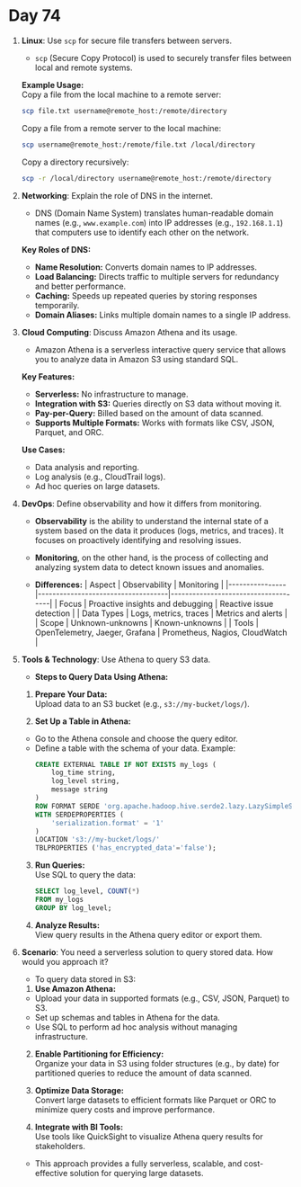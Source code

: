 # Day 74


1. **Linux**: Use `scp` for secure file transfers between servers.
   - `scp` (Secure Copy Protocol) is used to securely transfer files between local and remote systems.  

   **Example Usage:**  
   Copy a file from the local machine to a remote server:  
   ```bash
   scp file.txt username@remote_host:/remote/directory
   ```  

   Copy a file from a remote server to the local machine:  
   ```bash
   scp username@remote_host:/remote/file.txt /local/directory
   ```  

   Copy a directory recursively:  
   ```bash
   scp -r /local/directory username@remote_host:/remote/directory
   ```  


2. **Networking**: Explain the role of DNS in the internet.
   - DNS (Domain Name System) translates human-readable domain names (e.g., `www.example.com`) into IP addresses (e.g., `192.168.1.1`) that computers use to identify each other on the network.  

   **Key Roles of DNS:**
   - **Name Resolution:** Converts domain names to IP addresses.
   - **Load Balancing:** Directs traffic to multiple servers for redundancy and better performance.
   - **Caching:** Speeds up repeated queries by storing responses temporarily.
   - **Domain Aliases:** Links multiple domain names to a single IP address.


3. **Cloud Computing**: Discuss Amazon Athena and its usage.
   - Amazon Athena is a serverless interactive query service that allows you to analyze data in Amazon S3 using standard SQL.  

   **Key Features:**
   - **Serverless:** No infrastructure to manage.
   - **Integration with S3:** Queries directly on S3 data without moving it.
   - **Pay-per-Query:** Billed based on the amount of data scanned.
   - **Supports Multiple Formats:** Works with formats like CSV, JSON, Parquet, and ORC.

   **Use Cases:**
   - Data analysis and reporting.
   - Log analysis (e.g., CloudTrail logs).
   - Ad hoc queries on large datasets.


4. **DevOps**: Define observability and how it differs from monitoring.
   - **Observability** is the ability to understand the internal state of a system based on the data it produces (logs, metrics, and traces). It focuses on proactively identifying and resolving issues.  

   - **Monitoring**, on the other hand, is the process of collecting and analyzing system data to detect known issues and anomalies.  

   - **Differences:**
     | Aspect         | Observability                      | Monitoring                          |
     |----------------|------------------------------------|-------------------------------------|
     | Focus          | Proactive insights and debugging  | Reactive issue detection           |
     | Data Types     | Logs, metrics, traces             | Metrics and alerts                 |
     | Scope          | Unknown-unknowns                  | Known-unknowns                     |
     | Tools          | OpenTelemetry, Jaeger, Grafana    | Prometheus, Nagios, CloudWatch     |


5. **Tools & Technology**: Use Athena to query S3 data.
   * **Steps to Query Data Using Athena:**  
    
    1. **Prepare Your Data:**  
   Upload data to an S3 bucket (e.g., `s3://my-bucket/logs/`).  
    
    2. **Set Up a Table in Athena:**  
    - Go to the Athena console and choose the query editor.
    - Define a table with the schema of your data. Example:  
       ```sql
       CREATE EXTERNAL TABLE IF NOT EXISTS my_logs (
           log_time string,
           log_level string,
           message string
       )
       ROW FORMAT SERDE 'org.apache.hadoop.hive.serde2.lazy.LazySimpleSerDe'
       WITH SERDEPROPERTIES (
           'serialization.format' = '1'
       )
       LOCATION 's3://my-bucket/logs/'
       TBLPROPERTIES ('has_encrypted_data'='false');
       ```  
    
    3. **Run Queries:**  
       Use SQL to query the data:  
       ```sql
       SELECT log_level, COUNT(*) 
       FROM my_logs 
       GROUP BY log_level;
       ```  
    
    4. **Analyze Results:**  
       View query results in the Athena query editor or export them.


6. **Scenario**: You need a serverless solution to query stored data. How would you approach it?
   * To query data stored in S3:  
    
    1. **Use Amazon Athena:**  
    - Upload your data in supported formats (e.g., CSV, JSON, Parquet) to S3.
    - Set up schemas and tables in Athena for the data.
    - Use SQL to perform ad hoc analysis without managing infrastructure.
    
    2. **Enable Partitioning for Efficiency:**  
   Organize your data in S3 using folder structures (e.g., by date) for partitioned queries to reduce the amount of data scanned.  
    
    3. **Optimize Data Storage:**  
   Convert large datasets to efficient formats like Parquet or ORC to minimize query costs and improve performance.
    
    4. **Integrate with BI Tools:**  
   Use tools like QuickSight to visualize Athena query results for stakeholders.  

   * This approach provides a fully serverless, scalable, and cost-effective solution for querying large datasets.

